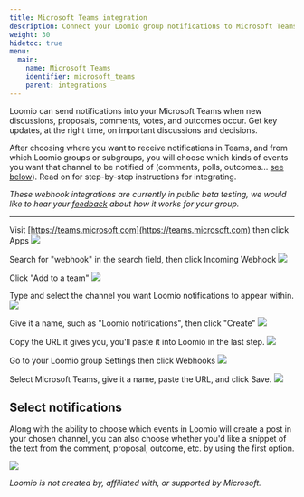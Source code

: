 ```yaml
---
title: Microsoft Teams integration
description: Connect your Loomio group notifications to Microsoft Teams.
weight: 30
hidetoc: true
menu:
  main:
    name: Microsoft Teams
    identifier: microsoft_teams
    parent: integrations
---
```


Loomio can send notifications into your Microsoft Teams when new discussions, proposals, comments, votes, and outcomes occur. Get key updates, at the right time, on important discussions and decisions.

After choosing where you want to receive notifications in Teams, and from which Loomio groups or subgroups, you will choose which kinds of events you want that channel to be notified of (comments, polls, outcomes... [see below](#select-notifications)). Read on for step-by-step instructions for integrating.

*These webhook integrations are currently in public beta testing, we would like to hear your [feedback](https://loomio.org/contact/?utm_campaign=teams-integration-help&utm_term=help) about how it works for your group.*

---

Visit [https://teams.microsoft.com](https://teams.microsoft.com) then click Apps
![](t1.png)

Search for "webhook" in the search field, then click Incoming Webhook
![](t2.png)

Click "Add to a team"
![](t3.png)

Type and select the channel you want Loomio notifications to appear within.
![](t4.png)

Give it a name, such as "Loomio notifications", then click "Create"
![](t5.png)

Copy the URL it gives you, you'll paste it into Loomio in the last step.
![](t6.png)

Go to your Loomio group Settings then click Webhooks
![](t7.png)

Select Microsoft Teams, give it a name, paste the URL, and click Save.
![](t8.png)

## Select notifications

Along with the ability to choose which events in Loomio will create a post in your chosen channel, you can also choose whether you'd like a snippet of the text from the comment, proposal, outcome, etc. by using the first option.

![](../slack_teams_notifications_from_loomio.png)

_Loomio is not created by, affiliated with, or supported by Microsoft._
